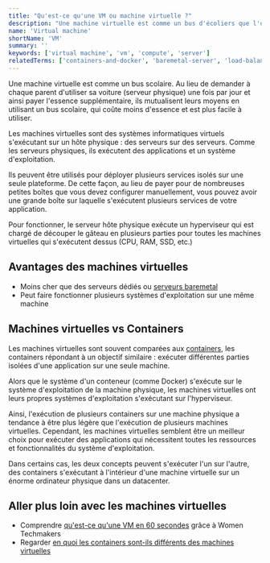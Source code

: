 ```yaml
---
title: "Qu'est-ce qu'une VM ou machine virtuelle ?"
description: "Une machine virtuelle est comme un bus d'écoliers que l'on utiliserait à la place de voitures individuelles pour conduire des enfants à l'école : ressources partagées, moins cher et facile à utiliser."
name: 'Virtual machine'
shortName: 'VM'
summary: ''
keywords: ['virtual machine', 'vm', 'compute', 'server']
relatedTerms: ['containers-and-docker', 'baremetal-server', 'load-balancer']
---
```


Une machine virtuelle est comme un bus scolaire. Au lieu de demander à chaque parent d'utiliser sa voiture (serveur physique) une fois par jour et ainsi payer l'essence supplémentaire, ils mutualisent leurs moyens en utilisant un bus scolaire, qui coûte moins d'essence et est plus facile à utiliser.

Les machines virtuelles sont des systèmes informatiques virtuels s'exécutant sur un hôte physique : des serveurs sur des serveurs. Comme les serveurs physiques, ils exécutent des applications et un système d'exploitation.

Ils peuvent être utilisés pour déployer plusieurs services isolés sur une seule plateforme. De cette façon, au lieu de payer pour de nombreuses petites boîtes que vous devez configurer manuellement, vous pouvez avoir une grande boîte sur laquelle s'exécutent plusieurs services de votre application.

Pour fonctionner, le serveur hôte physique exécute un hyperviseur qui est chargé de découper le gâteau en plusieurs parties pour toutes les machines virtuelles qui s'exécutent dessus (CPU, RAM, SSD, etc.)

## Avantages des machines virtuelles

- Moins cher que des serveurs dédiés ou [serveurs baremetal](#baremetal-server "Qu'est-ce qu'un serveur baremetal ?")
- Peut faire fonctionner plusieurs systèmes d'exploitation sur une même machine

## Machines virtuelles vs Containers

Les machines virtuelles sont souvent comparées aux [containers](#containers-and-docker "Qu'est-ce qu'un container et Docker ?"), les containers répondant à un objectif similaire : exécuter différentes parties isolées d'une application sur une seule machine.

Alors que le système d'un conteneur (comme Docker) s'exécute sur le système d'exploitation de la machine physique, les machines virtuelles ont leurs propres systèmes d'exploitation s'exécutant sur l'hyperviseur.

Ainsi, l'exécution de plusieurs containers sur une machine physique a tendance à être plus légère que l'exécution de plusieurs machines virtuelles. Cependant, les machines virtuelles semblent être un meilleur choix pour exécuter des applications qui nécessitent toutes les ressources et fonctionnalités du système d'exploitation.

Dans certains cas, les deux concepts peuvent s'exécuter l'un sur l'autre, des containers s'exécutant à l'intérieur d'une machine virtuelle sur un énorme ordinateur physique dans un datacenter.

## Aller plus loin avec les machines virtuelles

- Comprendre [qu'est-ce qu'une VM en 60 secondes](https://www.youtube.com/watch?v=N5gworNCJuY) grâce à Women Techmakers
- Regarder [en quoi les containers sont-ils différents des machines virtuelles](https://www.youtube.com/watch?v=TvnZTi_gaNc)
